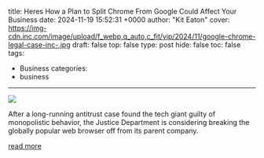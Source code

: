 title: Heres How a Plan to Split Chrome From Google Could Affect Your Business
date: 2024-11-19 15:52:31 +0000
author: "Kit Eaton"
cover: https://img-cdn.inc.com/image/upload/f_webp,q_auto,c_fit/vip/2024/11/google-chrome-legal-case-inc-.jpg
draft: false
top: false
type: post
hide: false
toc: false
tags:
  - Business
categories:
  - business
---

![](https://img-cdn.inc.com/image/upload/f_webp,q_auto,c_fit/vip/2024/11/google-chrome-legal-case-inc-.jpg)

After a long-running antitrust case found the tech giant guilty of monopolistic behavior, the Justice Department is considering breaking the globally popular web browser off from its parent company.

[read more](https://www.inc.com/kit-eaton/heres-how-a-plan-to-split-chrome-from-google-could-affect-your-business/91020979)
